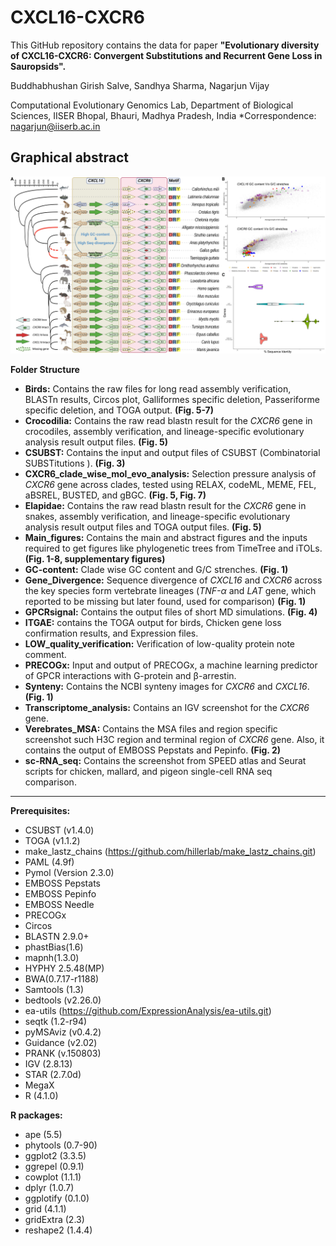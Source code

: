 # CXCL16-CXCR6
This GitHub repository contains the data for paper **"Evolutionary diversity of CXCL16-CXCR6:
Convergent Substitutions and Recurrent Gene Loss in Sauropsids".**

Buddhabhushan Girish Salve, Sandhya Sharma, Nagarjun Vijay

Computational Evolutionary Genomics Lab, Department of Biological Sciences, IISER Bhopal, Bhauri,
Madhya Pradesh, India
*Correspondence: nagarjun@iiserb.ac.in

## Graphical abstract
![graphical_abstract](https://github.com/CEGLAB-Buddhabhushan/CXCL16-CXCR6/blob/53ae52eb3c1cac60ffba60027b703bfb9c525bfa/Main_figures/Fig_1.jpg)

**Folder Structure**
- **Birds:** Contains the raw files for long read assembly verification, BLASTn results, Circos plot, Galliformes specific deletion, Passeriforme specific deletion, and TOGA output. **(Fig. 5-7)**
- **Crocodilia:** Contains the raw read blastn result for the _CXCR6_ gene in crocodiles, assembly verification, and lineage-specific evolutionary analysis result output files. **(Fig. 5)**
- **CSUBST:** Contains the input and output files of CSUBST (Combinatorial SUBSTitutions ). **(Fig. 3)**
- **CXCR6_clade_wise_mol_evo_analysis:** Selection pressure analysis of _CXCR6_ gene across clades, tested using RELAX, codeML, MEME, FEL, aBSREL, BUSTED, and gBGC. **(Fig. 5, Fig. 7)**
- **Elapidae:** Contains the raw read blastn result for the _CXCR6_ gene in snakes, assembly verification, and lineage-specific evolutionary analysis result output files and TOGA output files. **(Fig. 5)**
- **Main_figures:** Contains the main and abstract figures and the inputs required to get figures like phylogenetic trees from TimeTree and iTOLs. **(Fig. 1-8, supplementary figures)**
- **GC-content:**  Clade wise GC content and G/C strenches. **(Fig. 1)**
- **Gene_Divergence:**  Sequence divergence of _CXCL16_ and _CXCR6_ across the key species form vertebrate lineages (_TNF-α_ and _LAT_ gene, which reported to be missing but later found, used for comparison) **(Fig. 1)**
- **GPCRsignal:** Contains the output files of short MD simulations. **(Fig. 4)**
- **ITGAE:** contains the TOGA output for birds, Chicken gene loss confirmation results, and Expression files.
- **LOW_quality_verification:** Verification of low-quality protein note comment.
- **PRECOGx:** Input and output of PRECOGx, a machine learning predictor of GPCR interactions with G-protein and β-arrestin.
- **Synteny:**  Contains the NCBI synteny images for _CXCR6_ and _CXCL16_. **(Fig. 1)**
- **Transcriptome_analysis:** Contains an IGV screenshot for the _CXCR6_ gene. 
- **Verebrates_MSA:**  Contains the MSA files and region specific screenshot such H3C region and terminal region of _CXCR6_ gene. Also, it contains the output of EMBOSS Pepstats and Pepinfo. **(Fig. 2)**
- **sc-RNA_seq:** Contains the screenshot from SPEED atlas and Seurat scripts for chicken, mallard, and pigeon single-cell RNA seq comparison.
____________________________________________________________________________________________________________________________________________________
**Prerequisites:**
- CSUBST (v1.4.0)
- TOGA (v1.1.2)
- make_lastz_chains (https://github.com/hillerlab/make_lastz_chains.git)
- PAML (4.9f)
- Pymol (Version 2.3.0)
- EMBOSS Pepstats
- EMBOSS Pepinfo
- EMBOSS Needle
- PRECOGx
- Circos
- BLASTN 2.9.0+
- phastBias(1.6)
- mapnh(1.3.0)
- HYPHY 2.5.48(MP)
- BWA(0.7.17-r1188)
- Samtools (1.3)
- bedtools (v2.26.0)
- ea-utils (https://github.com/ExpressionAnalysis/ea-utils.git)
- seqtk (1.2-r94)
- pyMSAviz (v0.4.2)
- Guidance (v2.02)
- PRANK (v.150803)
- IGV (2.8.13)
- STAR (2.7.0d)
- MegaX
- R (4.1.0)

**R packages:**
- ape (5.5)
- phytools (0.7-90)
- ggplot2 (3.3.5)
- ggrepel (0.9.1)
- cowplot (1.1.1)
- dplyr (1.0.7)
- ggplotify (0.1.0)
- grid (4.1.1)
- gridExtra (2.3)
- reshape2 (1.4.4)
